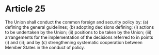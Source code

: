 # Article 25
The Union shall conduct the common foreign and security policy by: (a) defining the general guidelines; (b) adopting decisions defining: (i) actions to be undertaken by the Union; (ii) positions to be taken by the Union; (iii) arrangements for the implementation of the decisions referred to in points (i) and (ii); and by (c) strengthening systematic cooperation between Member States in the conduct of policy.
